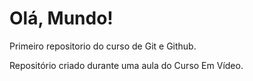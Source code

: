 # Olá, Mundo!
 Primeiro repositorio do curso de Git e Github.

Repositório criado durante uma aula do Curso Em Vídeo.